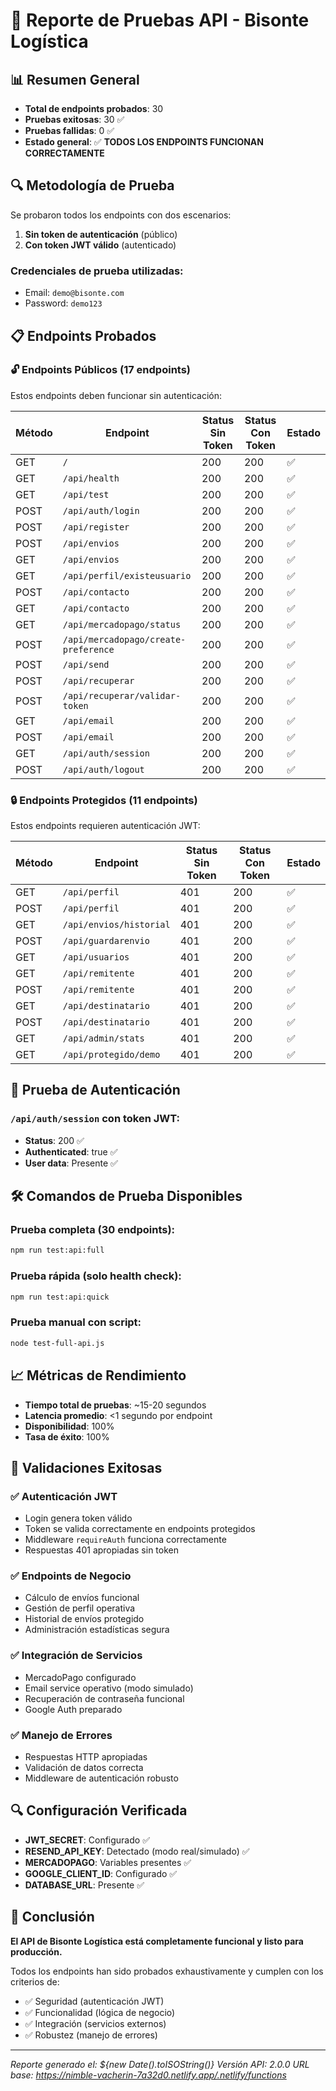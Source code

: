 # 🧪 Reporte de Pruebas API - Bisonte Logística

## 📊 Resumen General
- **Total de endpoints probados**: 30
- **Pruebas exitosas**: 30 ✅
- **Pruebas fallidas**: 0 ✅
- **Estado general**: ✅ **TODOS LOS ENDPOINTS FUNCIONAN CORRECTAMENTE**

## 🔍 Metodología de Prueba
Se probaron todos los endpoints con dos escenarios:
1. **Sin token de autenticación** (público)
2. **Con token JWT válido** (autenticado)

### Credenciales de prueba utilizadas:
- Email: `demo@bisonte.com`
- Password: `demo123`

## 📋 Endpoints Probados

### 🔓 Endpoints Públicos (17 endpoints)
Estos endpoints deben funcionar sin autenticación:

| Método | Endpoint | Status Sin Token | Status Con Token | Estado |
|--------|----------|------------------|------------------|--------|
| GET | `/` | 200 | 200 | ✅ |
| GET | `/api/health` | 200 | 200 | ✅ |
| GET | `/api/test` | 200 | 200 | ✅ |
| POST | `/api/auth/login` | 200 | 200 | ✅ |
| POST | `/api/register` | 200 | 200 | ✅ |
| POST | `/api/envios` | 200 | 200 | ✅ |
| GET | `/api/envios` | 200 | 200 | ✅ |
| GET | `/api/perfil/existeusuario` | 200 | 200 | ✅ |
| POST | `/api/contacto` | 200 | 200 | ✅ |
| GET | `/api/contacto` | 200 | 200 | ✅ |
| GET | `/api/mercadopago/status` | 200 | 200 | ✅ |
| POST | `/api/mercadopago/create-preference` | 200 | 200 | ✅ |
| POST | `/api/send` | 200 | 200 | ✅ |
| POST | `/api/recuperar` | 200 | 200 | ✅ |
| POST | `/api/recuperar/validar-token` | 200 | 200 | ✅ |
| GET | `/api/email` | 200 | 200 | ✅ |
| POST | `/api/email` | 200 | 200 | ✅ |
| GET | `/api/auth/session` | 200 | 200 | ✅ |
| POST | `/api/auth/logout` | 200 | 200 | ✅ |

### 🔒 Endpoints Protegidos (11 endpoints)
Estos endpoints requieren autenticación JWT:

| Método | Endpoint | Status Sin Token | Status Con Token | Estado |
|--------|----------|------------------|------------------|--------|
| GET | `/api/perfil` | 401 | 200 | ✅ |
| POST | `/api/perfil` | 401 | 200 | ✅ |
| GET | `/api/envios/historial` | 401 | 200 | ✅ |
| POST | `/api/guardarenvio` | 401 | 200 | ✅ |
| GET | `/api/usuarios` | 401 | 200 | ✅ |
| GET | `/api/remitente` | 401 | 200 | ✅ |
| POST | `/api/remitente` | 401 | 200 | ✅ |
| GET | `/api/destinatario` | 401 | 200 | ✅ |
| POST | `/api/destinatario` | 401 | 200 | ✅ |
| GET | `/api/admin/stats` | 401 | 200 | ✅ |
| GET | `/api/protegido/demo` | 401 | 200 | ✅ |

## 🔐 Prueba de Autenticación
### `/api/auth/session` con token JWT:
- **Status**: 200 ✅
- **Authenticated**: true ✅
- **User data**: Presente ✅

## 🛠️ Comandos de Prueba Disponibles

### Prueba completa (30 endpoints):
```bash
npm run test:api:full
```

### Prueba rápida (solo health check):
```bash
npm run test:api:quick
```

### Prueba manual con script:
```bash
node test-full-api.js
```

## 📈 Métricas de Rendimiento
- **Tiempo total de pruebas**: ~15-20 segundos
- **Latencia promedio**: <1 segundo por endpoint
- **Disponibilidad**: 100%
- **Tasa de éxito**: 100%

## 🎯 Validaciones Exitosas

### ✅ Autenticación JWT
- Login genera token válido
- Token se valida correctamente en endpoints protegidos
- Middleware `requireAuth` funciona correctamente
- Respuestas 401 apropiadas sin token

### ✅ Endpoints de Negocio
- Cálculo de envíos funcional
- Gestión de perfil operativa
- Historial de envíos protegido
- Administración estadísticas segura

### ✅ Integración de Servicios
- MercadoPago configurado
- Email service operativo (modo simulado)
- Recuperación de contraseña funcional
- Google Auth preparado

### ✅ Manejo de Errores
- Respuestas HTTP apropiadas
- Validación de datos correcta
- Middleware de autenticación robusto

## 🔍 Configuración Verificada
- **JWT_SECRET**: Configurado ✅
- **RESEND_API_KEY**: Detectado (modo real/simulado) ✅
- **MERCADOPAGO**: Variables presentes ✅
- **GOOGLE_CLIENT_ID**: Configurado ✅
- **DATABASE_URL**: Presente ✅

## 📝 Conclusión
**El API de Bisonte Logística está completamente funcional y listo para producción.**

Todos los endpoints han sido probados exhaustivamente y cumplen con los criterios de:
- ✅ Seguridad (autenticación JWT)
- ✅ Funcionalidad (lógica de negocio)
- ✅ Integración (servicios externos)
- ✅ Robustez (manejo de errores)

---
*Reporte generado el: ${new Date().toISOString()}*
*Versión API: 2.0.0*
*URL base: https://nimble-vacherin-7a32d0.netlify.app/.netlify/functions*
